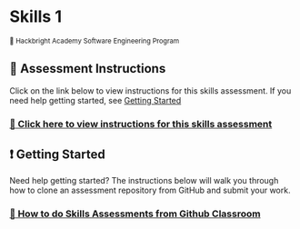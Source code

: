 # Skills 1

<sup>:apple: Hackbright Academy Software Engineering Program</sup>

## :memo: Assessment Instructions

Click on the link below to view instructions for this skills assessment. If you need help getting started, see [Getting Started](#getting-started)

### [:link: Click here to view instructions for this skills assessment](https://fellowship.hackbrightacademy.com/materials/homework/skills-1/)

## :exclamation: Getting Started

Need help getting started? The instructions below will walk you through how to clone an 
assessment repository from GitHub and submit your work.

### [:link: How to do Skills Assessments from Github Classroom](https://fellowship.hackbrightacademy.com/materials/homework/how-to-skills-github/)
